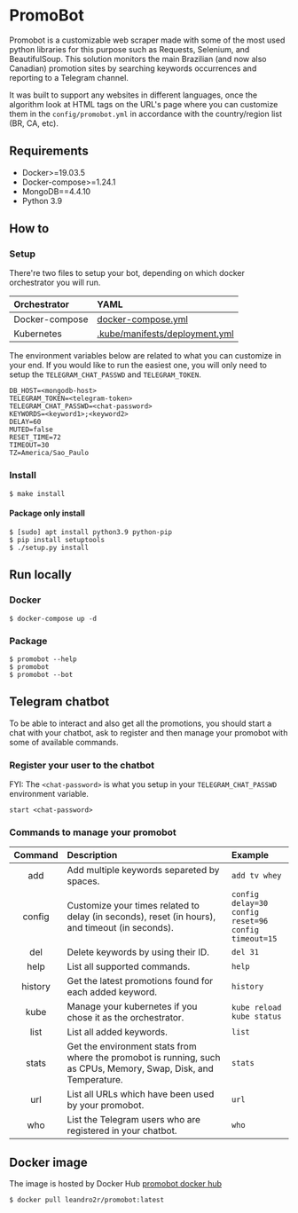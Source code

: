 # PromoBot

Promobot is a customizable web scraper made with some of the most used python libraries for this purpose such as Requests, Selenium, and BeautifulSoup. This solution monitors the main Brazilian (and now also Canadian) promotion sites by searching keywords occurrences and reporting to a Telegram channel.

It was built to support any websites in different languages, once the algorithm look at HTML tags on the URL's page where you can customize them in the `config/promobot.yml` in accordance with the country/region list (BR, CA, etc).

## Requirements

- Docker>=19.03.5
- Docker-compose>=1.24.1
- MongoDB==4.4.10
- Python 3.9

## How to

### Setup

There're two files to setup your bot, depending on which docker orchestrator you will run.

|Orchestrator|YAML|
|:-|:-|
Docker-compose | [docker-compose.yml](docker-compose.yml) |
Kubernetes | [.kube/manifests/deployment.yml](.kube/manifests/deployment.yml) |

The environment variables below are related to what you can customize in your end.
If you would like to run the easiest one, you will only need to setup the `TELEGRAM_CHAT_PASSWD` and `TELEGRAM_TOKEN`.

```
DB_HOST=<mongodb-host>
TELEGRAM_TOKEN=<telegram-token>
TELEGRAM_CHAT_PASSWD=<chat-password>
KEYWORDS=<keyword1>;<keyword2>
DELAY=60
MUTED=false
RESET_TIME=72
TIMEOUT=30
TZ=America/Sao_Paulo
```

### Install

```shell
$ make install
```

#### Package only install

```shell
$ [sudo] apt install python3.9 python-pip
$ pip install setuptools
$ ./setup.py install
```

## Run locally

### Docker
```shell
$ docker-compose up -d
```

### Package
```shell
$ promobot --help
$ promobot
$ promobot --bot
```

## Telegram chatbot

To be able to interact and also get all the promotions, you should start a chat with your chatbot, ask to register and then manage your promobot with some of available commands.

### Register your user to the chatbot

FYI: The `<chat-password>` is what you setup in your `TELEGRAM_CHAT_PASSWD` environment variable.

```
start <chat-password>
```
### Commands to manage your promobot

|Command|Description|Example|
|:-:|:-|:-|
| add | Add multiple keywords separeted by spaces. | `add tv whey` |
| config | Customize your times related to delay (in seconds), reset (in hours), and timeout (in seconds). | `config delay=30`<br/>`config reset=96`<br/>`config timeout=15` |
| del | Delete keywords by using their ID. | `del 31` |
| help | List all supported commands. | `help` |
| history | Get the latest promotions found for each added keyword. | `history` |
| kube | Manage your kubernetes if you chose it as the orchestrator. | `kube reload`<br/>`kube status` |
| list | List all added keywords. | `list` |
| stats | Get the environment stats from where the promobot is running, such as CPUs, Memory, Swap, Disk, and Temperature. | `stats` |
| url | List all URLs which have been used by your promobot. | `url` |
| who | List the Telegram users who are registered in your chatbot.  | `who` |

## Docker image

The image is hosted by Docker Hub [promobot docker hub](https://hub.docker.com/r/leandro2r/promobot)

```shell
$ docker pull leandro2r/promobot:latest
```
